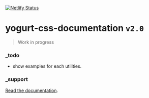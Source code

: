 [![Netlify Status](https://api.netlify.com/api/v1/badges/07b893f5-2d17-413d-a3b6-e657ef9dbef3/deploy-status)](https://app.netlify.com/sites/yogurt-css-documentation/deploys)

# yogurt-css-documentation `v2.0`

> Work in progress

### _todo

- show examples for each utilities.

### _support

[Read the documentation](https://yogurt-css-documentation.netlify.app).
